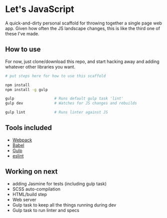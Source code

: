 # Let's JavaScript

A quick-and-dirty personal scaffold for throwing together a single
page web app. Given how often the JS landscape changes, this is
like the third one of these I've made.

## How to use

For now, just clone/download this repo, and start hacking away and
adding whatever other libraries you want. 

```bash
# put steps here for how to use this scaffold

npm install
npm install -g gulp

gulp                  # Runs default gulp task 'lint'
gulp dev              # Watches for JS changes and rebuilds 

gulp lint             # Runs linter against JS
```

## Tools included

* [Webpack](https://github.com/webpack/webpack)
* [Babel](http://babeljs.io/)
* [Gulp](http://gulpjs.com)
* [eslint](http://eslint.org/)

## Working on next

* adding Jasmine for tests (including gulp task)
* SCSS auto-compilation
* HTML/build step
* Web server
* Gulp task to keep all the things running during dev
* Gulp task to run linter and specs
